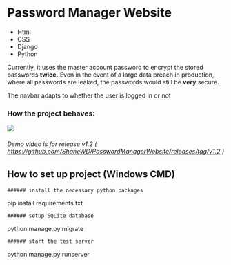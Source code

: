 # Password Manager Website
- Html
- CSS
- Django
- Python

Currently, it uses the master account password to encrypt the stored passwords **twice.** Even in the event of a large data breach in production, where all passwords are leaked, the passwords would still be **very** secure. 

The navbar adapts to whether the user is logged in or not

### How the project behaves:
<image src="https://user-images.githubusercontent.com/70982928/130323803-c30e46d0-e6c2-409a-a996-41fab5698c5d.gif">
  
###### Demo video is for release v1.2 ( https://github.com/ShaneWD/PasswordManagerWebsite/releases/tag/v1.2 )

## How to set up project (Windows CMD)
  
```
###### install the necessary python packages
```
pip install requirements.txt
```
###### setup SQLite database
```
python manage.py migrate
```
###### start the test server 
```
python manage.py runserver
```

